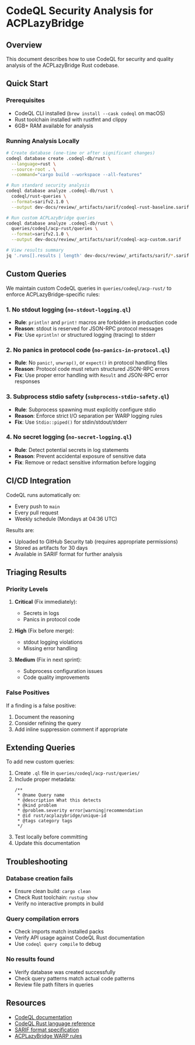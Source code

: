 # CodeQL Security Analysis for ACPLazyBridge

## Overview

This document describes how to use CodeQL for security and quality analysis of the ACPLazyBridge Rust codebase.

## Quick Start

### Prerequisites

- CodeQL CLI installed (`brew install --cask codeql` on macOS)
- Rust toolchain installed with rustfmt and clippy
- 6GB+ RAM available for analysis

### Running Analysis Locally

```bash
# Create database (one-time or after significant changes)
codeql database create .codeql-db/rust \
  --language=rust \
  --source-root . \
  --command="cargo build --workspace --all-features"

# Run standard security analysis
codeql database analyze .codeql-db/rust \
  codeql/rust-queries \
  --format=sarifv2.1.0 \
  --output dev-docs/review/_artifacts/sarif/codeql-rust-baseline.sarif

# Run custom ACPLazyBridge queries
codeql database analyze .codeql-db/rust \
  queries/codeql/acp-rust/queries \
  --format=sarifv2.1.0 \
  --output dev-docs/review/_artifacts/sarif/codeql-acp-custom.sarif

# View results summary
jq '.runs[].results | length' dev-docs/review/_artifacts/sarif/*.sarif
```

## Custom Queries

We maintain custom CodeQL queries in `queries/codeql/acp-rust/` to enforce ACPLazyBridge-specific rules:

### 1. No stdout logging (`no-stdout-logging.ql`)
- **Rule**: `println!` and `print!` macros are forbidden in production code
- **Reason**: stdout is reserved for JSON-RPC protocol messages
- **Fix**: Use `eprintln!` or structured logging (tracing) to stderr

### 2. No panics in protocol code (`no-panics-in-protocol.ql`)
- **Rule**: No `panic!`, `unwrap()`, or `expect()` in protocol handling files
- **Reason**: Protocol code must return structured JSON-RPC errors
- **Fix**: Use proper error handling with `Result` and JSON-RPC error responses

### 3. Subprocess stdio safety (`subprocess-stdio-safety.ql`)
- **Rule**: Subprocess spawning must explicitly configure stdio
- **Reason**: Enforce strict I/O separation per WARP logging rules
- **Fix**: Use `Stdio::piped()` for stdin/stdout/stderr

### 4. No secret logging (`no-secret-logging.ql`)
- **Rule**: Detect potential secrets in log statements
- **Reason**: Prevent accidental exposure of sensitive data
- **Fix**: Remove or redact sensitive information before logging

## CI/CD Integration

CodeQL runs automatically on:
- Every push to `main`
- Every pull request
- Weekly schedule (Mondays at 04:36 UTC)

Results are:
- Uploaded to GitHub Security tab (requires appropriate permissions)
- Stored as artifacts for 30 days
- Available in SARIF format for further analysis

## Triaging Results

### Priority Levels

1. **Critical** (Fix immediately):
   - Secrets in logs
   - Panics in protocol code

2. **High** (Fix before merge):
   - stdout logging violations
   - Missing error handling

3. **Medium** (Fix in next sprint):
   - Subprocess configuration issues
   - Code quality improvements

### False Positives

If a finding is a false positive:
1. Document the reasoning
2. Consider refining the query
3. Add inline suppression comment if appropriate

## Extending Queries

To add new custom queries:

1. Create `.ql` file in `queries/codeql/acp-rust/queries/`
2. Include proper metadata:
   ```ql
   /**
    * @name Query name
    * @description What this detects
    * @kind problem
    * @problem.severity error|warning|recommendation
    * @id rust/acplazybridge/unique-id
    * @tags category tags
    */
   ```
3. Test locally before committing
4. Update this documentation

## Troubleshooting

### Database creation fails
- Ensure clean build: `cargo clean`
- Check Rust toolchain: `rustup show`
- Verify no interactive prompts in build

### Query compilation errors
- Check imports match installed packs
- Verify API usage against CodeQL Rust documentation
- Use `codeql query compile` to debug

### No results found
- Verify database was created successfully
- Check query patterns match actual code patterns
- Review file path filters in queries

## Resources

- [CodeQL documentation](https://codeql.github.com/docs/)
- [CodeQL Rust language reference](https://codeql.github.com/docs/codeql-language-guides/codeql-for-rust/)
- [SARIF format specification](https://sarifweb.azurewebsites.net/)
- [ACPLazyBridge WARP rules](../../WARP.md)

